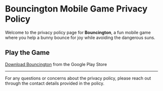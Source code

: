 # Bouncington Mobile Game Privacy Policy

Welcome to the privacy policy page for **Bouncington**, a fun mobile game where you help a bunny bounce for joy while avoiding the dangerous suns.

## Play the Game

[Download Bouncington](https://play.google.com/store/apps/details?id=com.tautminas.bouncington) from the Google Play Store

---

For any questions or concerns about the privacy policy, please reach out through the contact details provided in the policy.

